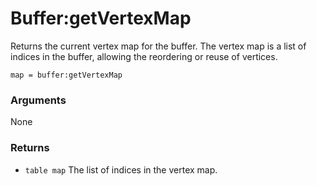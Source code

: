 <!--
category: reference
-->

Buffer:getVertexMap
===

Returns the current vertex map for the buffer.  The vertex map is a list of indices in the buffer,
allowing the reordering or reuse of vertices.

    map = buffer:getVertexMap

### Arguments

None

### Returns

- `table map` The list of indices in the vertex map.
